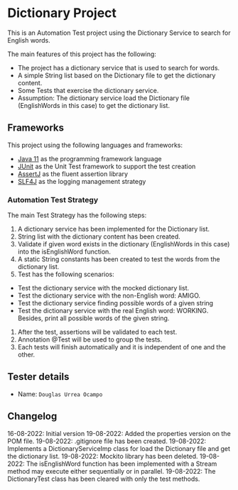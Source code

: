 # Dictionary Project

This is an Automation Test project using the Dictionary Service to search for English words.

The main features of this project has the following:

* The project has a dictionary service that is used to search for words.
* A simple String list based on the Dictionary file to get the dictionary content.
* Some Tests that exercise the dictionary service.
* Assumption: The dictionary service load the Dictionary file (EnglishWords in this case) to get the dictionary list.

## Frameworks
This project using the following languages and frameworks:

* [Java 11](https://openjdk.java.net/projects/jdk/11/) as the programming framework language
* [JUnit](https://junit.org/junit5/) as the Unit Test framework to support the test creation
* [AssertJ](https://joel-costigliola.github.io/assertj/) as the fluent assertion library
* [SLF4J](https://www.slf4j.org) as the logging management strategy

### Automation Test Strategy

The main Test Strategy has the following steps:

1. A dictionary service has been implemented for the Dictionary list.
2. String list with the dictionary content has been created.
3. Validate if given word exists in the dictionary (EnglishWords in this case) into the isEnglishWord function.
4. A static String constants has been created to test the words from the dictionary list.
5. Test has the following scenarios:
* Test the dictionary service with the mocked dictionary list.
* Test the dictionary service with the non-English word: AMIGO.
* Test the dictionary service finding possible words of a given string
* Test the dictionary service with the real English word: WORKING. Besides, print all possible words of the given string.
1. After the test, assertions will be validated to each test.
2. Annotation @Test will be used to group the tests.
3. Each tests will finish automatically and it is independent of one and the other.

## Tester details
* Name: `Douglas Urrea Ocampo`

## Changelog
16-08-2022: Initial version
19-08-2022: Added the properties version on the POM file.
19-08-2022: .gitignore file has been created.
19-08-2022: Implements a DictionaryServiceImp class for load the Dictionary file and get the dictionary list.
19-08-2022: Mockito library has been deleted.
19-08-2022: The isEnglishWord function has been implemented with a Stream method may execute either sequentially or in parallel.
19-08-2022: The DictionaryTest class has been cleared with only the test methods.
